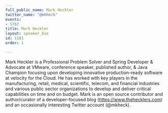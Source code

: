```yaml
---
full_public_name: Mark Heckler
twitter_name: "@mkheck"
events:
- 5767
title: Mark Heckler
layout: speaker_bio
id: 1181
order: 1

---
```

Mark Heckler is a Professional Problem Solver and Spring Developer & Advocate at VMware, conference speaker, published author, & Java Champion focusing upon developing innovative production-ready software at velocity for the Cloud. He has worked with key players in the manufacturing, retail, medical, scientific, telecom, and financial industries and various public sector organizations to develop and deliver critical capabilities on time and on budget. Mark is an open source contributor and author/curator of a developer-focused blog (https://www.thehecklers.com) and an occasionally interesting Twitter account (@mkheck).